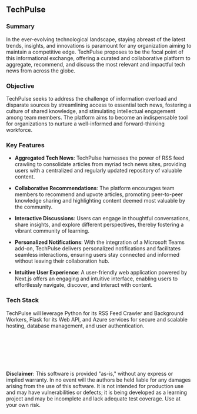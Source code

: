 ## TechPulse

### Summary
In the ever-evolving technological landscape, staying abreast of the latest trends, insights, and innovations is paramount for any organization aiming to maintain a competitive edge. TechPulse proposes to be the focal point of this informational exchange, offering a curated and collaborative platform to aggregate, recommend, and discuss the most relevant and impactful tech news from across the globe.

### Objective

TechPulse seeks to address the challenge of information overload and disparate sources by streamlining access to essential tech news, fostering a culture of shared knowledge, and stimulating intellectual engagement among team members. The platform aims to become an indispensable tool for organizations to nurture a well-informed and forward-thinking workforce.

### Key Features

- **Aggregated Tech News**: TechPulse harnesses the power of RSS feed crawling to consolidate articles from myriad tech news sites, providing users with a centralized and regularly updated repository of valuable content.

- **Collaborative Recommendations**: The platform encourages team members to recommend and upvote articles, promoting peer-to-peer knowledge sharing and highlighting content deemed most valuable by the community.

- **Interactive Discussions**: Users can engage in thoughtful conversations, share insights, and explore different perspectives, thereby fostering a vibrant community of learning.

- **Personalized Notifications**: With the integration of a Microsoft Teams add-on, TechPulse delivers personalized notifications and facilitates seamless interactions, ensuring users stay connected and informed without leaving their collaboration hub.

- **Intuitive User Experience**: A user-friendly web application powered by Next.js offers an engaging and intuitive interface, enabling users to effortlessly navigate, discover, and interact with content.

### Tech Stack

TechPulse will leverage Python for its RSS Feed Crawler and Background Workers, Flask for its Web API, and Azure services for secure and scalable hosting, database management, and user authentication.



<br>
<br>
<br>
<br>
<br>

**Disclaimer**: This software is provided "as-is," without any express or implied warranty. In no event will the authors be held liable for any damages arising from the use of this software. It is not intended for production use and may have vulnerabilities or defects; it is being developed as a learning project and may be incomplete and lack adequate test coverage. Use at your own risk.
